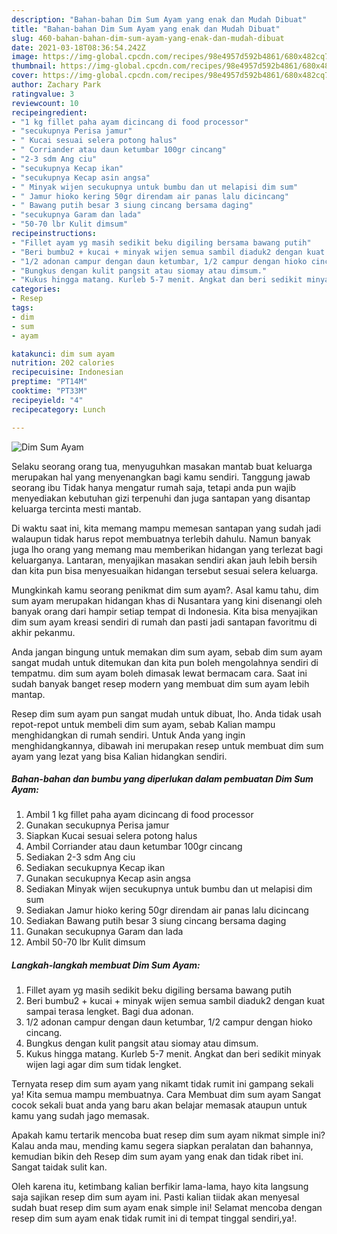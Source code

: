 ```yaml
---
description: "Bahan-bahan Dim Sum Ayam yang enak dan Mudah Dibuat"
title: "Bahan-bahan Dim Sum Ayam yang enak dan Mudah Dibuat"
slug: 460-bahan-bahan-dim-sum-ayam-yang-enak-dan-mudah-dibuat
date: 2021-03-18T08:36:54.242Z
image: https://img-global.cpcdn.com/recipes/98e4957d592b4861/680x482cq70/dim-sum-ayam-foto-resep-utama.jpg
thumbnail: https://img-global.cpcdn.com/recipes/98e4957d592b4861/680x482cq70/dim-sum-ayam-foto-resep-utama.jpg
cover: https://img-global.cpcdn.com/recipes/98e4957d592b4861/680x482cq70/dim-sum-ayam-foto-resep-utama.jpg
author: Zachary Park
ratingvalue: 3
reviewcount: 10
recipeingredient:
- "1 kg fillet paha ayam dicincang di food processor"
- "secukupnya Perisa jamur"
- " Kucai sesuai selera potong halus"
- " Corriander atau daun ketumbar 100gr cincang"
- "2-3 sdm Ang ciu"
- "secukupnya Kecap ikan"
- "secukupnya Kecap asin angsa"
- " Minyak wijen secukupnya untuk bumbu dan ut melapisi dim sum"
- " Jamur hioko kering 50gr direndam air panas lalu dicincang"
- " Bawang putih besar 3 siung cincang bersama daging"
- "secukupnya Garam dan lada"
- "50-70 lbr Kulit dimsum"
recipeinstructions:
- "Fillet ayam yg masih sedikit beku digiling bersama bawang putih"
- "Beri bumbu2 + kucai + minyak wijen semua sambil diaduk2 dengan kuat sampai terasa lengket. Bagi dua adonan."
- "1/2 adonan campur dengan daun ketumbar, 1/2 campur dengan hioko cincang."
- "Bungkus dengan kulit pangsit atau siomay atau dimsum."
- "Kukus hingga matang. Kurleb 5-7 menit. Angkat dan beri sedikit minyak wijen lagi agar dim sum tidak lengket."
categories:
- Resep
tags:
- dim
- sum
- ayam

katakunci: dim sum ayam 
nutrition: 202 calories
recipecuisine: Indonesian
preptime: "PT14M"
cooktime: "PT33M"
recipeyield: "4"
recipecategory: Lunch

---
```



![Dim Sum Ayam](https://img-global.cpcdn.com/recipes/98e4957d592b4861/680x482cq70/dim-sum-ayam-foto-resep-utama.jpg)

Selaku seorang orang tua, menyuguhkan masakan mantab buat keluarga merupakan hal yang menyenangkan bagi kamu sendiri. Tanggung jawab seorang ibu Tidak hanya mengatur rumah saja, tetapi anda pun wajib menyediakan kebutuhan gizi terpenuhi dan juga santapan yang disantap keluarga tercinta mesti mantab.

Di waktu  saat ini, kita memang mampu memesan santapan yang sudah jadi walaupun tidak harus repot membuatnya terlebih dahulu. Namun banyak juga lho orang yang memang mau memberikan hidangan yang terlezat bagi keluarganya. Lantaran, menyajikan masakan sendiri akan jauh lebih bersih dan kita pun bisa menyesuaikan hidangan tersebut sesuai selera keluarga. 



Mungkinkah kamu seorang penikmat dim sum ayam?. Asal kamu tahu, dim sum ayam merupakan hidangan khas di Nusantara yang kini disenangi oleh banyak orang dari hampir setiap tempat di Indonesia. Kita bisa menyajikan dim sum ayam kreasi sendiri di rumah dan pasti jadi santapan favoritmu di akhir pekanmu.

Anda jangan bingung untuk memakan dim sum ayam, sebab dim sum ayam sangat mudah untuk ditemukan dan kita pun boleh mengolahnya sendiri di tempatmu. dim sum ayam boleh dimasak lewat bermacam cara. Saat ini sudah banyak banget resep modern yang membuat dim sum ayam lebih mantap.

Resep dim sum ayam pun sangat mudah untuk dibuat, lho. Anda tidak usah repot-repot untuk membeli dim sum ayam, sebab Kalian mampu menghidangkan di rumah sendiri. Untuk Anda yang ingin menghidangkannya, dibawah ini merupakan resep untuk membuat dim sum ayam yang lezat yang bisa Kalian hidangkan sendiri.

<!--inarticleads1-->

##### Bahan-bahan dan bumbu yang diperlukan dalam pembuatan Dim Sum Ayam:

1. Ambil 1 kg fillet paha ayam dicincang di food processor
1. Gunakan secukupnya Perisa jamur
1. Siapkan  Kucai sesuai selera potong halus
1. Ambil  Corriander atau daun ketumbar 100gr cincang
1. Sediakan 2-3 sdm Ang ciu
1. Sediakan secukupnya Kecap ikan
1. Gunakan secukupnya Kecap asin angsa
1. Sediakan  Minyak wijen secukupnya untuk bumbu dan ut melapisi dim sum
1. Sediakan  Jamur hioko kering 50gr direndam air panas lalu dicincang
1. Sediakan  Bawang putih besar 3 siung cincang bersama daging
1. Gunakan secukupnya Garam dan lada
1. Ambil 50-70 lbr Kulit dimsum




<!--inarticleads2-->

##### Langkah-langkah membuat Dim Sum Ayam:

1. Fillet ayam yg masih sedikit beku digiling bersama bawang putih
1. Beri bumbu2 + kucai + minyak wijen semua sambil diaduk2 dengan kuat sampai terasa lengket. Bagi dua adonan.
1. 1/2 adonan campur dengan daun ketumbar, 1/2 campur dengan hioko cincang.
1. Bungkus dengan kulit pangsit atau siomay atau dimsum.
1. Kukus hingga matang. Kurleb 5-7 menit. Angkat dan beri sedikit minyak wijen lagi agar dim sum tidak lengket.




Ternyata resep dim sum ayam yang nikamt tidak rumit ini gampang sekali ya! Kita semua mampu membuatnya. Cara Membuat dim sum ayam Sangat cocok sekali buat anda yang baru akan belajar memasak ataupun untuk kamu yang sudah jago memasak.

Apakah kamu tertarik mencoba buat resep dim sum ayam nikmat simple ini? Kalau anda mau, mending kamu segera siapkan peralatan dan bahannya, kemudian bikin deh Resep dim sum ayam yang enak dan tidak ribet ini. Sangat taidak sulit kan. 

Oleh karena itu, ketimbang kalian berfikir lama-lama, hayo kita langsung saja sajikan resep dim sum ayam ini. Pasti kalian tiidak akan menyesal sudah buat resep dim sum ayam enak simple ini! Selamat mencoba dengan resep dim sum ayam enak tidak rumit ini di tempat tinggal sendiri,ya!.

